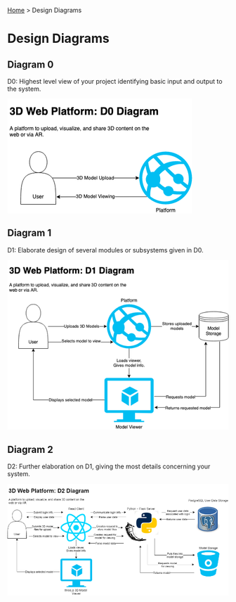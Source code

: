 [Home](../README.md) > Design Diagrams

# Design Diagrams

## Diagram 0

D0: Highest level view of your project identifying basic input and output to the system.

![D0 Design Diagram](3D_Platform_D0.png)

## Diagram 1

D1: Elaborate design of several modules or subsystems given in D0.

![D1 Design Diagram](3D_Platform_D1.png)

## Diagram 2

D2: Further elaboration on D1, giving the most details concerning your system.

![D2 Design Digram](3D_Platform_D2.png)
